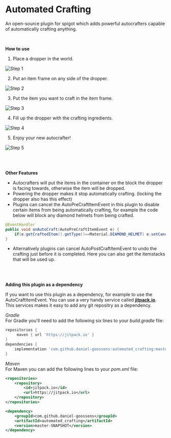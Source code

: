 # Automated Crafting
An open-source plugin for spigot which adds powerful autocrafters capable of automatically crafting anything.

<br/>

**How to use**

1) Place a dropper in the world.

![Step 1](https://i.ibb.co/Mg3hKbD/2019-08-16-16-13-13.png)


2) Put an item frame on any side of the dropper.

![Step 2](https://i.ibb.co/vccK0T8/2019-08-16-16-13-21.png)


3) Put the item you want to craft in the item frame.

![Step 3](https://i.ibb.co/fxQ3p96/2019-08-16-16-13-30.png)

4) Fill up the dropper with the crafting ingredients.

![Step 4](https://i.ibb.co/5nCPpct/2019-08-16-16-13-44.png)

5) Enjoy your new autocrafter!

![Step 5](https://i.ibb.co/6Nqq03s/2019-08-16-16-13-50.png)

<br/><br/>

**Other Features**
- Autocrafters will put the items in the container on the block the dropper is facing towards, otherwise the item will be dropped.
- Powering the dropper makes it stop automatically crafting. (locking the dropper also has this effect)
- Plugins can cancel the AutoPreCraftItemEvent in this plugin to disable certain items from being automatically crafting, for example the code below will block any diamond helmets from being crafted.
```java
@EventHandler
public void onAutoCraft(AutoPreCraftItemEvent e) {
    if(e.getCraftedItem().getType()==Material.DIAMOND_HELMET) e.setCancelled(true);
}
```
- Alternatively plugins  can cancel AutoPostCraftItemEvent to undo the crafting just before it is completed. Here you can also get the itemstacks that will be used up.

<br/> <br/>

**Adding this plugin as a dependency**

If you want to use this plugin as a dependency, for example to use the AutoCraftItemEvent. You can use a very handy service called [**jitpack.io**](https://jitpack.io/).<br/>
This services makes it easy to add any git repositry as a dependency.

_Gradle_<br/>
For Gradle you'll need to add the following six lines to your _build.gradle_ file:
```gradle
repositories {
     maven { url 'https://jitpack.io' }
}
dependencies {
    implementation 'com.github.daniel-goossens:automated_crafting:master-SNAPSHOT'
}
```

_Maven_<br/>
For Maven you can add the following lines to your _pom.xml_ file:
```xml
<repositories>
    <repository>
        <id>jitpack.io</id>
        <url>https://jitpack.io</url>
    </repository>
</repositories>

<dependency>
    <groupId>com.github.daniel-goossens</groupId>
    <artifactId>automated_crafting</artifactId>
    <version>master-SNAPSHOT</version>
</dependency>
```
